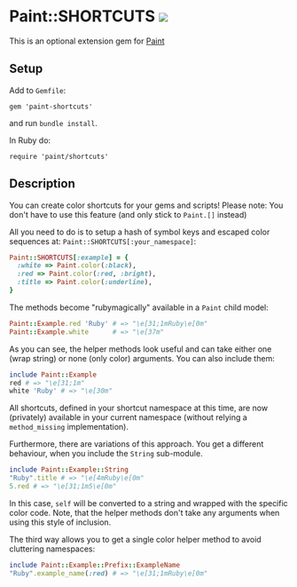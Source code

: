 # Paint::SHORTCUTS [<img src="https://badge.fury.io/rb/paint-shortcuts.svg" />](http://badge.fury.io/rb/paint-shortcuts)

This is an optional extension gem for [Paint](https://github.com/janlelis/paint)

## Setup

Add to `Gemfile`:

    gem 'paint-shortcuts'

and run `bundle install`.

In Ruby do:

    require 'paint/shortcuts'

## Description

You can create color shortcuts for your gems and scripts! Please note: You don't have to use this feature (and only stick to `Paint.[]` instead)

All you need to do is to setup a hash of symbol keys and escaped color sequences at:
`Paint::SHORTCUTS[:your_namespace]`:

```ruby
Paint::SHORTCUTS[:example] = {
  :white => Paint.color(:black),
  :red => Paint.color(:red, :bright),
  :title => Paint.color(:underline),
}
```

The methods become "rubymagically" available in a `Paint` child model:

```ruby
Paint::Example.red 'Ruby' # => "\e[31;1mRuby\e[0m"
Paint::Example.white      # => "\e[37m"
```

As you can see, the helper methods look useful and can take either one (wrap string) or none (only color) arguments. You can also include them:

```ruby
include Paint::Example
red # => "\e[31;1m"
white 'Ruby' # => "\e[30m"
```

All shortcuts, defined in your shortcut namespace at this time, are now (privately) available in your current namespace (without relying a `method_missing` implementation).

Furthermore, there are variations of this approach. You get a different behaviour, when you include the `String` sub-module.

```ruby
include Paint::Example::String
"Ruby".title # => "\e[4mRuby\e[0m"
5.red # => "\e[31;1m5\e[0m"
```

In this case, `self` will be converted to a string and wrapped with the specific color code. Note, that the helper methods don't take any arguments when using this style of inclusion.

The third way allows you to get a single color helper method to avoid cluttering namespaces:

```ruby
include Paint::Example::Prefix::ExampleName
"Ruby".example_name(:red) # => "\e[31;1mRuby\e[0m"
```
